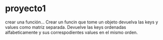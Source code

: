 # proyecto1
crear una función...
Crear un funcin que tome un objeto devuelva las keys y values como matriz separada. 
Devuelve las keys ordenadas alfabeticamente y sus correspodientes values en el mismo orden.

